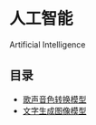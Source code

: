 # 人工智能

Artificial Intelligence

## 目录

- [歌声音色转换模型](so-vits-svc.md)
- [文字生成图像模型](stable-diffusion.md)
